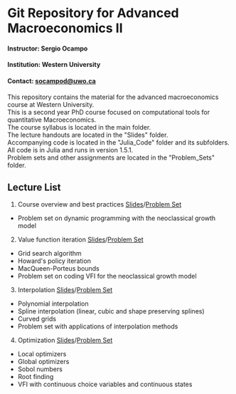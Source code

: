 # Git Repository for Advanced Macroeconomics II

#### **Instructor:** Sergio Ocampo

#### **Institution:** Western University

#### **Contact:** socampod@uwo.ca

This repository contains the material for the advanced macroeconomics course at Western University.<br/>
This is a second year PhD course focused on computational tools for quantitative Macroeconomics.<br/>
The course syllabus is located in the main folder.<br/>
The lecture handouts are located in the "Slides" folder.<br/>
Accompanying code is located in the "Julia_Code" folder and its subfolders. All code is in Julia and runs in version 1.5.1.<br/>
Problem sets and other assignments are located in the "Problem_Sets" folder.<br/>

## Lecture List

1. Course overview and best practices [Slides](https://github.com/ocamp020/PhD_Macro_Course_Western/blob/master/Slides/PhD_Macro_Comp_1_Handout.pdf)/[Problem Set](https://github.com/ocamp020/PhD_Macro_Course_Western/blob/master/Problem_Sets/Problem_Set_1.pdf)
  - Problem set on dynamic programming with the neoclassical growth model
2. Value function iteration [Slides](https://github.com/ocamp020/PhD_Macro_Course_Western/blob/master/Slides/PhD_Macro_Comp_2_Handout.pdf)/[Problem Set](https://github.com/ocamp020/PhD_Macro_Course_Western/blob/master/Problem_Sets/Problem_Set_2.pdf)
  - Grid search algorithm
  - Howard's policy iteration
  - MacQueen-Porteus bounds
  - Problem set on coding VFI for the neoclassical growth model
3. Interpolation [Slides](https://github.com/ocamp020/PhD_Macro_Course_Western/blob/master/Slides/PhD_Macro_Comp_3_Handout.pdf)/[Problem Set](https://github.com/ocamp020/PhD_Macro_Course_Western/blob/master/Problem_Sets/Problem_Set_3.pdf)
  - Polynomial interpolation
  - Spline interpolation (linear, cubic and shape preserving splines)
  - Curved grids
  - Problem set with applications of interpolation methods
4. Optimization [Slides](https://github.com/ocamp020/PhD_Macro_Course_Western/blob/master/Slides/PhD_Macro_Comp_4_Handout.pdf)/[Problem Set](https://github.com/ocamp020/PhD_Macro_Course_Western/blob/master/Problem_Sets/Problem_Set_4.pdf)
  - Local optimizers
  - Global optimizers
  - Sobol numbers
  - Root finding
  - VFI with continuous choice variables and continuous states
